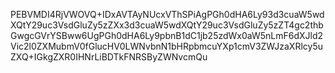PEBVMDI4RjVWOVQ+IDxAVTAyNUcxVThSPiAgPGh0dHA6Ly93d3cuaW5wdXQtY29uc3VsdGluZy5zZXx3d3cuaW5wdXQtY29uc3VsdGluZy5zZT4gc2thbGwgcGVrYSBww6UgPGh0dHA6Ly9pbnB1dC1jb25zdWx0aW5nLmF6dXJld2Vic2l0ZXMubmV0fGlucHV0LWNvbnN1bHRpbmcuYXp1cmV3ZWJzaXRlcy5uZXQ+IGkgZXR0IHNrLiBDTkFNRSByZWNvcmQu